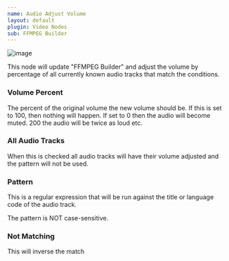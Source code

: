 ```yaml
---
name: Audio Adjust Volume
layout: default
plugin: Video Nodes
sub: FFMPEG Builder
---
```


![image](https://user-images.githubusercontent.com/958400/164949355-a3cc967b-5d3f-4fba-a9c1-8538bcc13389.png)

This node will update "FFMPEG Builder" and adjust the volume by percentage of all currently known audio tracks that match the conditions.

### Volume Percent
The percent of the original volume the new volume should be.  If this is set to 100, then nothing will happen.  If set to 0 then the audio will become muted.  200 the audio will be twice as loud etc.


### All Audio Tracks
When this is checked all audio tracks will have their volume adjusted and the pattern will not be used.

### Pattern
This is a regular expression that will be run against the title or language code of the audio track.

The pattern is NOT case-sensitive.

### Not Matching
This will inverse the match